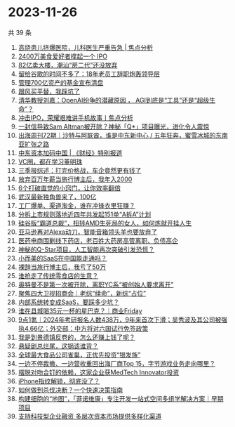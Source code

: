 # 2023-11-26

共 39 条

<!-- BEGIN 36KR -->
<!-- 最后更新时间 2023-11-26 10:21:21 +0800 -->
1. [高烧患儿挤爆医院，儿科医生严重告急 | 焦点分析](https://36kr.com/p/2533169635026441)
1. [2400万美食爱好者撑起一个 IPO](https://36kr.com/p/2533148956354307)
1. [82亿卖大楼，潮汕“房二代”还没放弃](https://36kr.com/p/2533133497329408)
1. [留给谷歌的时间不多了：18年老员工辞职炮轰领导层](https://36kr.com/p/2533161257805316)
1. [管理700亿资产的基金宣布清盘](https://36kr.com/p/2533164648785669)
1. [跟风买平替，我踩坑了](https://36kr.com/p/2533001222317571)
1. [清华教授刘嘉：OpenAI纷争的潜藏原因 ，  AGI到底是“工具”还是“超级生命”？](https://36kr.com/p/2533130798982658)
1. [冲击IPO，荣耀艰难讲手机故事丨焦点分析](https://36kr.com/p/2530493303678473)
1. [一封信导致Sam Altman被开除？神秘「Q*」项目曝光，进化令人震惊](https://36kr.com/p/2533136258754051)
1. [出海周刊72期｜沙特与阿联酋，谁是中东新中心 / 五年狂奔，蜜雪冰城的东南亚扩张之路](https://36kr.com/p/2532341508531718)
1. [中东资本加码中国 | 《财经》特别报道](https://36kr.com/p/2532325791573508)
1. [VC圈，都在学习董明珠](https://36kr.com/p/2533095332210184)
1. [三季报综述：打完价格战，车企竟然更有钱了](https://36kr.com/p/2533018149724038)
1. [放弃百万年薪当旅行博主后，我年入2000](https://36kr.com/p/2533347822348039)
1. [6个打破直觉的小窍门，让你效率翻倍](https://36kr.com/p/2496906166802309)
1. [武汉最新独角兽来了，100亿](https://36kr.com/p/2533466489906689)
1. [工厂爆单、渠道淘金，谁在冲锋衣里狂赚？](https://36kr.com/p/2533539340641792)
1. [分拆上市规则落地近四年共发起151单“A拆A”计划](https://36kr.com/p/2532114230699523)
1. [硅谷版“霸道总裁”，扭转AMD生死局的女人，如何炼就开挂人生](https://36kr.com/p/2533649208223497)
1. [亚马逊再对Alexa动刀，智能音箱领头羊也要放弃了](https://36kr.com/p/2533522899805958)
1. [医药电商围剿线下药店，老百姓大药房高管离职、负债高企](https://36kr.com/p/2533643154005890)
1. [神秘的Q-Star项目，人工智能再次突破引发恐慌？](https://36kr.com/p/2533173975541257)
1. [小而美的SaaS在中国能走通吗？](https://36kr.com/p/2431440332468229)
1. [裸辞当旅行博主后，我亏了50万](https://36kr.com/p/2533005976774400)
1. [谁抢走了传统零食店的生意？](https://36kr.com/p/2532320847537670)
1. [奥特曼不是第一次被开除，离职YC系“被创始人要求离开”](https://36kr.com/p/2533060934559232)
1. [聚焦四大卫视招商会｜老综“续命”，新综“占位”](https://36kr.com/p/2532378000320263)
1. [内部系统转变成SaaS，要踩多少坑？](https://36kr.com/p/2431447882182916)
1. [谁在县城喝35元一杯的星巴克？｜商业Friday](https://36kr.com/p/2531760352601604)
1. [9点1氪｜2024年考研报名人数438万，9年来首次下滑；吴秀波及其公司被强执4.66亿；外交部：中方将对六国试行免签政策](https://36kr.com/p/2533005406742278)
1. [我是到景德镇反卷的，怎么还赚上钱了呢？](https://36kr.com/p/2532355146311431)
1. [悬疑剧总烂尾，这锅该谁背？](https://36kr.com/p/2532354712233479)
1. [全球最大食品公司雀巢，正优先投资“银发族”](https://36kr.com/p/2532388804830985)
1. [一边不停裁撤、一边营收重回出海厂商Top 15，字节游戏业务走向哪里？](https://36kr.com/p/2532360353441539)
1. [摆脱对吻合钉的依赖，这家企业获MedTech Innovator投资](https://36kr.com/p/2532950556829190)
1. [iPhone指纹解锁，彻底没了？](https://36kr.com/p/2532186140010246)
1. [如何做到杀伐决断？一个快速决策指南](https://36kr.com/p/2499756348463234)
1. [构建细胞的“地图”，「菲诺维康」专注开发一站式空间多组学解决方案｜早期项目](https://36kr.com/p/2526267879908873)
1. [支持科技型企业融资 多层次资本市场提供多样化渠道](https://36kr.com/p/2532098802329092)
<!-- END 36KR -->